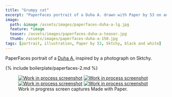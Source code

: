 ```yaml
---
title: "Grumpy cat"
excerpt: "PaperFaces portrait of a Duha A. drawn with Paper by 53 on an iPad."
image: 
  path: &image /assets/images/paperfaces-duha-a-lg.jpg 
  feature: *image
  teaser: /assets/images/paperfaces-duha-a-teaser.jpg
  thumb: /assets/images/paperfaces-duha-a-150.jpg
tags: [portrait, illustration, Paper by 53, Sktchy, black and white]
---
```


PaperFaces portrait of a [Duha A.](http://sktchy.com/tER3uD) inspired by a photograph on Sktchy.

{% include boilerplate/paperfaces-2.md %}

<figure class="third">
	<a href="{{ site.url }}/assets/images/paperfaces-duha-a-process-1-lg.jpg"><img src="{{ site.url }}/assets/images/paperfaces-duha-a-process-1-600.jpg" alt="Work in process screenshot"></a>
	<a href="{{ site.url }}/assets/images/paperfaces-duha-a-process-2-lg.jpg"><img src="{{ site.url }}/assets/images/paperfaces-duha-a-process-2-600.jpg" alt="Work in process screenshot"></a>
	<a href="{{ site.url }}/assets/images/paperfaces-duha-a-process-3-lg.jpg"><img src="{{ site.url }}/assets/images/paperfaces-duha-a-process-3-600.jpg" alt="Work in process screenshot"></a>
	<a href="{{ site.url }}/assets/images/paperfaces-duha-a-process-4-lg.jpg"><img src="{{ site.url }}/assets/images/paperfaces-duha-a-process-4-600.jpg" alt="Work in process screenshot"></a>
	<figcaption>Work in progress screen captures Made with Paper.</figcaption>
</figure>
